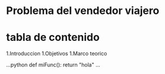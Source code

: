 # Problema del vendedor viajero

# tabla de contenido

1.Introduccion
1.Objetivos
1.Marco teorico 

...python
def miFunc():
  return "hola"
...
